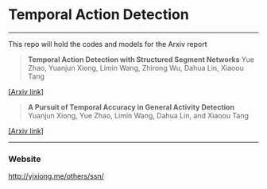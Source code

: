 # Temporal Action Detection

*****

This repo will hold the codes and models for the Arxiv report

> **Temporal Action Detection with Structured Segment Networks**
> Yue Zhao, Yuanjun Xiong, Limin Wang, Zhirong Wu, Dahua Lin, Xiaoou Tang
>

[[Arxiv link]](http://arxiv.org/abs/1704.06228)

> **A Pursuit of Temporal Accuracy in General Activity Detection**
> Yuanjun Xiong, Yue Zhao, Limin Wang, Dahua Lin, and Xiaoou Tang
>

[[Arxiv link]](https://arxiv.org/abs/1703.02716)


***


### Website

http://yjxiong.me/others/ssn/
